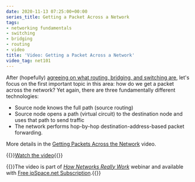 ```yaml
---
date: 2020-11-13 07:25:00+00:00
series_title: Getting a Packet Across a Network
tags:
- networking fundamentals
- switching
- bridging
- routing
- video
title: 'Video: Getting a Packet Across a Network'
video_tag: net101
---
```

After (hopefully) [agreeing on what routing, bridging, and switching are](/2020/09/video-bridging-routing-switching/), let's focus on the first important topic in this area: how do we get a packet across the network? Yet again, there are three fundamentally different technologies:

* Source node knows the full path (source routing)
* Source node opens a path (virtual circuit) to the destination node and uses that path to send traffic
* The network performs hop-by-hop destination-address-based packet forwarding.

More details in the [Getting Packets Across the Network](https://my.ipspace.net/bin/get/Net101/SW2%20-%20Getting%20Packets%20Across%20the%20Network.mp4?doccode=Net101) video.

{{<jump>}}[Watch the video](https://my.ipspace.net/bin/get/Net101/SW2%20-%20Getting%20Packets%20Across%20the%20Network.mp4?doccode=Net101){{</jump>}}

{{<note free>}}The video is part of _[How Networks Really Work](https://www.ipspace.net/Net101)_ webinar and available with [Free ipSpace.net Subscription](https://www.ipspace.net/Subscription/Free).{{</note>}}
